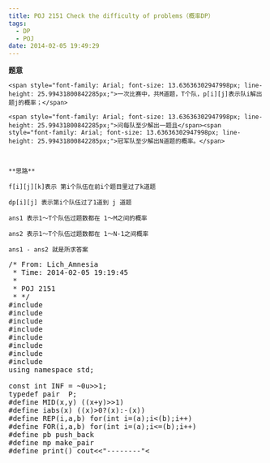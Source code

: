```yaml
---
title: POJ 2151 Check the difficulty of problems（概率DP）
tags:
  - DP
  - POJ
date: 2014-02-05 19:49:29
---
```


**题意**

	<span style="font-family: Arial; font-size: 13.63636302947998px; line-height: 25.99431800842285px;">一次比赛中，共M道题，T个队，p[i][j]表示队i解出题j的概率；</span>

	<span style="font-family: Arial; font-size: 13.63636302947998px; line-height: 25.99431800842285px;">问每队至少解出一题且</span><span style="font-family: Arial; font-size: 13.63636302947998px; line-height: 25.99431800842285px;">冠军队至少解出N道题的概率。</span>

	 

	**思路**

	f[i][j][k]表示 第i个队伍在前i个题目里过了k道题

	dp[i][j] 表示第i个队伍过了1道到 j 道题

	ans1 表示1～T个队伍过题数都在 1～M之间的概率

	ans2 表示1～T个队伍过题数都在 1～N-1之间概率

	ans1 - ans2 就是所求答案

	 

<pre class="brush:cpp">
/* From: Lich_Amnesia
 * Time: 2014-02-05 19:19:45
 *
 * POJ 2151
 * */
#include <iostream>
#include <cstdio>
#include <algorithm>
#include <cstring>
#include <cmath>
#include <queue>
#include <set>
#include <vector>
using namespace std;

const int INF = ~0u>>1;
typedef pair <int,int> P;
#define MID(x,y) ((x+y)>>1)
#define iabs(x) ((x)>0?(x):-(x))
#define REP(i,a,b) for(int i=(a);i<(b);i++)
#define FOR(i,a,b) for(int i=(a);i<=(b);i++)
#define pb push_back
#define mp make_pair
#define print() cout<<"--------"<<endl

#define maxn 1010
double p[maxn][40],f[maxn][40][40],dp[maxn][40];

int main(){
	int m,n,t;
	while (~scanf("%d%d%d", &m, &t, &n) && (m + t + n)){
		for (int i = 1; i <= t; i ++){
			for (int j = 1; j <= m; j ++){
				scanf("%lf", &p[i][j]);
			}
		}
		memset(f,0,sizeof(f));
		memset(dp,0,sizeof(dp));
		//f 表示 第i个人在前i个题目里过了k道题
		for (int i = 1; i <= t; i ++){
			f[i][1][0] = 1 - p[i][1];
			f[i][1][1] = p[i][1];
			for (int j = 2; j <= m; j ++){
				for (int k = 0; k <= j; k ++){
					if (k)
						f[i][j][k] = f[i][j - 1][k] * (1 - p[i][j])
							+ f[i][j - 1][k - 1] * p[i][j];
					else 
						f[i][j][k] = f[i][j - 1][k] * (1 - p[i][j]);
				}
			}
		}
		//dp 表示第i个人过了1-j道题
		for (int i = 1; i <= t; i ++){
			for (int j = 1; j <= m; j ++){
				for (int k = 1; k <= j; k ++){
					dp[i][j] += f[i][m][k];
				}
			}
		}

		double ans1 = 1; 
		double ans2 = 1;
		for (int i = 1; i <= t; i ++){
			ans1 *= dp[i][m];
			ans2 *= dp[i][n - 1];
		}

		printf("%.3fn", ans1 - ans2);
	}
	return 0;
}
</pre>

	 